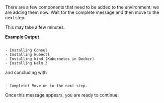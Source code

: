 There are a few components that need to be added to the environment; we are
adding them now. Wait for the complete message and then move to the
next step.

This may take a few minutes.

**Example Output**

<code class="execute">
- Installing Consul
- Installing kubectl
- Installing kind (Kubernetes in Docker)
- Installing Helm 3
</code>

and concluding with

<code class="execute">
- Complete! Move on to the next step.
</code>

Once this message appears, you are ready to continue.
